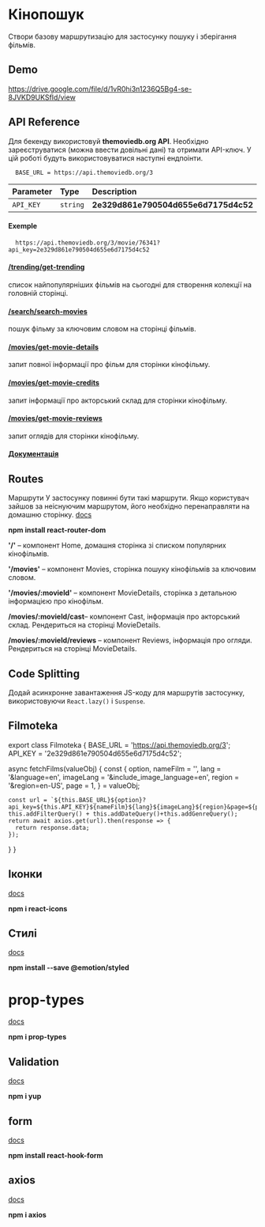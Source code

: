 # Кінопошук

Створи базову маршрутизацію для застосунку пошуку і зберігання фільмів.

## Demo

https://drive.google.com/file/d/1vR0hi3n1236Q5Bg4-se-8JVKD9UKSfId/view

## API Reference

Для бекенду використовуй **themoviedb.org API**. Необхідно зареєструватися
(можна ввести довільні дані) та отримати API-ключ. У цій роботі будуть
використовуватися наступні ендпоінти.

```http
  BASE_URL = https://api.themoviedb.org/3
```

| Parameter | Type     | Description                          |
| :-------- | :------- | :----------------------------------- |
| `API_KEY` | `string` | **2e329d861e790504d655e6d7175d4c52** |

#### Exemple

```http
  https://api.themoviedb.org/3/movie/76341?api_key=2e329d861e790504d655e6d7175d4c52
```

#### [/trending/get-trending](https://developers.themoviedb.org/3/trending/get-trending)

список найпопулярніших фільмів на сьогодні для створення колекції на головній
сторінці.

#### [/search/search-movies](https://developers.themoviedb.org/3/search/search-movies)

пошук фільму за ключовим словом на сторінці фільмів.

#### [/movies/get-movie-details](https://developers.themoviedb.org/3/movies/get-movie-details)

запит повної інформації про фільм для сторінки кінофільму.

#### [/movies/get-movie-credits](https://developers.themoviedb.org/3/movies/get-movie-credits)

запит інформації про акторський склад для сторінки кінофільму.

#### [/movies/get-movie-reviews](https://developers.themoviedb.org/3/movies/get-movie-reviews)

запит оглядів для сторінки кінофільму.

#### [Документація](https://developers.themoviedb.org/3/getting-started/introduction)

## Routes

Маршрути У застосунку повинні бути такі маршрути. Якщо користувач зайшов за
неіснуючим маршрутом, його необхідно перенаправляти на домашню сторінку.
[docs](https://v5.reactrouter.com/web/example/basic)

**npm install react-router-dom**

**'/'** – компонент Home, домашня сторінка зі списком популярних кінофільмів.

**'/movies'** – компонент Movies, сторінка пошуку кінофільмів за ключовим
словом.

**'/movies/:movieId'** – компонент MovieDetails, сторінка з детальною
інформацією про кінофільм.

**/movies/:movieId/cast**– компонент Cast, інформація про акторський склад.
Рендериться на сторінці MovieDetails.

**/movies/:movieId/reviews** – компонент Reviews, інформація про огляди.
Рендериться на сторінці MovieDetails.

## Code Splitting

Додай асинхронне завантаження JS-коду для маршрутів застосунку, використовуючи
`React.lazy()` і `Suspense`.

## Filmoteka

export class Filmoteka { BASE_URL = 'https://api.themoviedb.org/3'; API_KEY =
'2e329d861e790504d655e6d7175d4c52';

async fetchFilms(valueObj) { const { option, nameFilm = '', lang =
'&language=en', imageLang = '&include_image_language=en', region =
'&region=en-US', page = 1, } = valueObj;

    const url = `${this.BASE_URL}${option}?api_key=${this.API_KEY}${nameFilm}${lang}${imageLang}${region}&page=${page}&include_adult=false`+ this.addFilterQuery() + this.addDateQuery()+this.addGenreQuery();
    return await axios.get(url).then(response => {
      return response.data;
    });

} }

## Іконки

[docs](https://react-icons.github.io/react-icons/)

**npm i react-icons**

## Стилі

[docs](https://emotion.sh/docs/install)

**npm install --save @emotion/styled**

# prop-types

[docs](https://github.com/facebook/prop-types)

**npm i prop-types**

## Validation

[docs](https://www.npmjs.com/package/yup#stringmatchesregex-regex-message-string--function-schema)

**npm i yup**

## form

[docs](https://react-hook-form.com/)

**npm install react-hook-form**

## axios

[docs](https://www.npmjs.com/package/axios)

**npm i axios**
